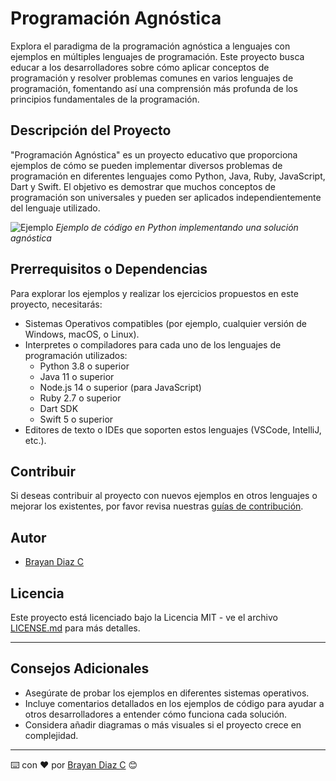 # Programación Agnóstica

Explora el paradigma de la programación agnóstica a lenguajes con ejemplos en múltiples lenguajes de programación. Este proyecto busca educar a los desarrolladores sobre cómo aplicar conceptos de programación y resolver problemas comunes en varios lenguajes de programación, fomentando así una comprensión más profunda de los principios fundamentales de la programación.

## Descripción del Proyecto

"Programación Agnóstica" es un proyecto educativo que proporciona ejemplos de cómo se pueden implementar diversos problemas de programación en diferentes lenguajes como Python, Java, Ruby, JavaScript, Dart y Swift. El objetivo es demostrar que muchos conceptos de programación son universales y pueden ser aplicados independientemente del lenguaje utilizado.

![Ejemplo](imagenes/ejemplo.png)
_Ejemplo de código en Python implementando una solución agnóstica_

## Prerrequisitos o Dependencias

Para explorar los ejemplos y realizar los ejercicios propuestos en este proyecto, necesitarás:

- Sistemas Operativos compatibles (por ejemplo, cualquier versión de Windows, macOS, o Linux).
- Interpretes o compiladores para cada uno de los lenguajes de programación utilizados:
  - Python 3.8 o superior
  - Java 11 o superior
  - Node.js 14 o superior (para JavaScript)
  - Ruby 2.7 o superior
  - Dart SDK
  - Swift 5 o superior
- Editores de texto o IDEs que soporten estos lenguajes (VSCode, IntelliJ, etc.).

## Contribuir

Si deseas contribuir al proyecto con nuevos ejemplos en otros lenguajes o mejorar los existentes, por favor revisa nuestras [guías de contribución](CONTRIBUTING.md).

## Autor

- [Brayan Diaz C](https://github.com/brayandiazc)

## Licencia

Este proyecto está licenciado bajo la Licencia MIT - ve el archivo [LICENSE.md](LICENSE) para más detalles.

---

## Consejos Adicionales

- Asegúrate de probar los ejemplos en diferentes sistemas operativos.
- Incluye comentarios detallados en los ejemplos de código para ayudar a otros desarrolladores a entender cómo funciona cada solución.
- Considera añadir diagramas o más visuales si el proyecto crece en complejidad.

---

⌨️ con ❤️ por [Brayan Diaz C](https://github.com/brayandiazc) 😊
